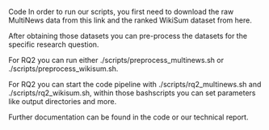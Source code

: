 Code
In order to run our scripts, you first need to download the raw MultiNews data from this link and the ranked WikiSum dataset from here.

After obtaining those datasets you can pre-process the datasets for the specific research question.

For RQ2 you can run either ./scripts/preprocess_multinews.sh or ./scripts/preprocess_wikisum.sh.

For RQ2 you can start the code pipeline with ./scripts/rq2_multinews.sh and ./scripts/rq2_wikisum.sh, within those bashscripts you can set parameters like output directories and more.

Further documentation can be found in the code or our technical report.
